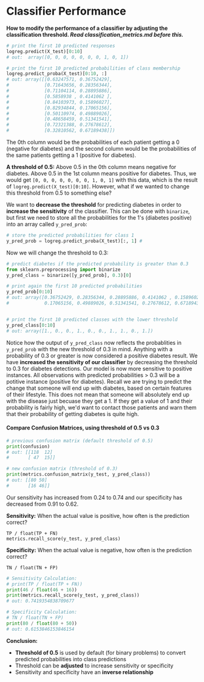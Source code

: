 # Classifier Performance
**How to modify the performance of a classifier by adjusting the classification threshold. _Read classification_metrics.md before this._**

```python
# print the first 10 predicted responses
logreg.predict(X_test)[0:10]
# out:  array([0, 0, 0, 0, 0, 0, 0, 1, 0, 1])

# print the first 10 predicted probabilities of class membership
logreg.predict_proba(X_test)[0:10, :]
# out: array([[0.63247571, 0.36752429],
#			  [0.71643656, 0.28356344],
#			  [0.71104114, 0.28895886],
#			  [0.5858938 , 0.4141062 ],
#			  [0.84103973, 0.15896027],
#		      [0.82934844, 0.17065156],
#			  [0.50110974, 0.49889026],
#			  [0.48658459, 0.51341541],
#			  [0.72321388, 0.27678612],
#			  [0.32810562, 0.67189438]])
```
The 0th column would be the probabilities of each patient getting a 0 (negative for diabetes) and the second column would be the probabilities of the same patients getting a 1 (positive for diabetes). 

__A threshold of 0.5:__ Above 0.5 in the 0th column means negative for diabetes. Above 0.5 in the 1st column means positive for diabetes. Thus, we would get `[0, 0, 0, 0, 0, 0, 0, 1, 0, 1]` with this data, which is the result of `logreg.predict(X_test)[0:10]`. However, what if we wanted to change this threshold from 0.5 to something else?


We want to **decrease the threshold** for predicting diabetes in order to **increase the sensitivity** of the classifier.
This can be done with `binarize`, but first we need to store all the probabilities for the 1's (diabetes positive) into an array called `y_pred_prob`:

```python
# store the predicted probabilities for class 1
y_pred_prob = logreg.predict_proba(X_test)[:, 1] # 
```
Now we will change the threshold to 0.3:
```python
# predict diabetes if the predicted probability is greater than 0.3
from sklearn.preprocessing import binarize
y_pred_class = binarize([y_pred_prob], 0.3)[0]

# print again the first 10 predicted probabilities 
y_pred_prob[0:10]
# out: array([0.36752429, 0.28356344, 0.28895886, 0.4141062 , 0.15896027,
#             0.17065156, 0.49889026, 0.51341541, 0.27678612, 0.67189438])


# print the first 10 predicted classes with the lower threshold
y_pred_class[0:10]
# out: array([1., 0., 0., 1., 0., 0., 1., 1., 0., 1.])
```
Notice how the output of `y_pred_class` now reflects the probablities in `y_pred_prob` with the new threshold of 0.3 in mind. Anything with a probability of 0.3 or greater is now considered a positive diabetes result. 
We have **increased the sensitivity of our classifier** by decreasing the threshold to 0.3 for diabetes detections. Our model is now more sensitive to positive instances. All observations with predicted probabilities > 0.3 will be a potitive instance (positive for diabetes). Recall we are trying to predict the change that someone will end up with diabetes, based on certain features of their lifestyle. This does not mean that someone will absolutely end up with the disease just becuase they get a 1. If they get a value of 1 and their probability is fairly high, we'd want to contact those patients and warn them that their probability of getting diabetes is quite high. 

#### Compare Confusion Matrices, using threshold of 0.5 vs 0.3
```python
# previous confusion matrix (default threshold of 0.5)
print(confusion)
# out: [[118  12]
#       [ 47  15]]

# new confusion matrix (threshold of 0.3)
print(metrics.confusion_matrix(y_test, y_pred_class))
# out: [[80 50]
#       [16 46]]
```
Our sensitivity has increased from 0.24 to 0.74 and our specificity has decreased from 0.91 to 0.62. 


__Sensitivity:__ When the actual value is positive, how often is the prediction correct?

	TP / float(TP + FN)
	metrics.recall_score(y_test, y_pred_class)

__Specificity:__ When the actual value is negative, how often is the prediction correct?

	TN / float(TN + FP)


```python
# Sensitivity Calculation: 
# print(TP / float(TP + FN))
print(46 / float(46 + 16))
print(metrics.recall_score(y_test, y_pred_class))
# out: 0.7419354838709677

# Specificity Calculation:
# TN / float(TN + FP)
print(80 / float(80 + 50))
# out: 0.6153846153846154
```

**Conclusion:**

- **Threshold of 0.5** is used by default (for binary problems) to convert predicted probabilities into class predictions
- Threshold can be **adjusted** to increase sensitivity or specificity
- Sensitivity and specificity have an **inverse relationship**



